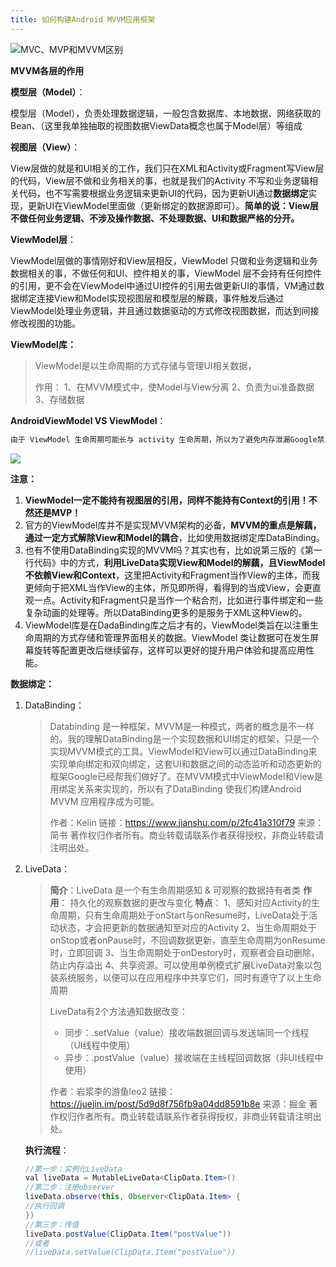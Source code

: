 ```yaml
---
title: 如何构建Android MVVM应用框架
---
```


![MVC、MVP和MVVM区别](https://mmbiz.qpic.cn/mmbiz_jpg/v1LbPPWiaSt5eqj5m50sm0psVSyM211c9rYMicibweHpfflKOGr7BbSRcsdV2KfrVkaATmAKExVaAwVPNgraaxiaiaA/640?wx_fmt=jpeg&tp=webp&wxfrom=5&wx_lazy=1&wx_co=1)

**MVVM各层的作用**

**模型层（Model）**：

模型层（Model），负责处理数据逻辑，一般包含数据库、本地数据、网络获取的Bean、（这里我单独抽取的视图数据ViewData概念也属于Model层）等组成

**视图层（View）**：

View层做的就是和UI相关的工作，我们只在XML和Activity或Fragment写View层的代码，View层不做和业务相关的事，也就是我们的Activity 不写和业务逻辑相关代码，也不写需要根据业务逻辑来更新UI的代码，因为更新UI通过**数据绑定**实现，更新UI在ViewModel里面做（更新绑定的数据源即可）。**简单的说：View层不做任何业务逻辑、不涉及操作数据、不处理数据、UI和数据严格的分开。**

**ViewModel层**：

ViewModel层做的事情刚好和View层相反，ViewModel 只做和业务逻辑和业务数据相关的事，不做任何和UI、控件相关的事，ViewModel 层不会持有任何控件的引用，更不会在ViewModel中通过UI控件的引用去做更新UI的事情，VM通过数据绑定连接View和Model实现视图层和模型层的解藕，事件触发后通过ViewModel处理业务逻辑，并且通过数据驱动的方式修改视图数据，而达到间接修改视图的功能。

**ViewModel库：**

>ViewModel是以生命周期的方式存储与管理UI相关数据，
>
>作用：
>1、在MVVM模式中，使Model与View分离
>2、负责为ui准备数据
>3、存储数据

**AndroidViewModel VS ViewModel**：

```java
由于 ViewModel 生命周期可能长与 activity 生命周期，所以为了避免内存泄漏Google禁止在ViewModel中持有Context或activity或view的引用。如果非得使用Context，可以继承AndroidViewModel类中获取ApplicationContext
```

![](https://user-gold-cdn.xitu.io/2019/10/8/16daa4928d643d91?imageView2/0/w/1280/h/960/format/webp/ignore-error/1)

**注意：**

1. **ViewModel一定不能持有视图层的引用，同样不能持有Context的引用！不然还是MVP！**
2. 官方的ViewModel库并不是实现MVVM架构的必备，**MVVM的重点是解藕，通过一定方式解除View和Model的耦合**，比如使用数据绑定库DataBinding。
3. 也有不使用DataBinding实现的MVVM吗？其实也有，比如说第三版的《第一行代码》中的方式，**利用LiveData实现View和Model的解藕，且ViewModel不依赖View和Context**，这里把Activity和Fragment当作View的主体，而我更倾向于把XML当作View的主体，所见即所得，看得到的当成View，会更直观一点。Activity和Fragment只是当作一个粘合剂，比如进行事件绑定和一些复杂动画的处理等。所以DataBinding更多的是服务于XML这种View的。
4. ViewModel库是在DadaBinding库之后才有的，ViewModel类旨在以注重生命周期的方式存储和管理界面相关的数据。ViewModel 类让数据可在发生屏幕旋转等配置更改后继续留存，这样可以更好的提升用户体验和提高应用性能。

**数据绑定：**

1. DataBinding：

   >Databinding 是一种框架，MVVM是一种模式，两者的概念是不一样的。我的理解DataBinding是一个实现数据和UI绑定的框架，只是一个实现MVVM模式的工具。ViewModel和View可以通过DataBinding来实现单向绑定和双向绑定，这套UI和数据之间的动态监听和动态更新的框架Google已经帮我们做好了。在MVVM模式中ViewModel和View是用绑定关系来实现的，所以有了DataBinding 使我们构建Android MVVM 应用程序成为可能。
   >
   >作者：Kelin
   >链接：https://www.jianshu.com/p/2fc41a310f79
   >来源：简书
   >著作权归作者所有。商业转载请联系作者获得授权，非商业转载请注明出处。

   

3. LiveData：

   >**简介**：LiveData 是一个有生命周期感知 & 可观察的数据持有者类
   > **作用**： 持久化的观察数据的更改与变化
   > **特点**：
   > 1、感知对应Activity的生命周期，只有生命周期处于onStart与onResume时，LiveData处于活动状态，才会把更新的数据通知至对应的Activity
   > 2、当生命周期处于onStop或者onPause时，不回调数据更新，直至生命周期为onResume时，立即回调
   > 3、当生命周期处于onDestory时，观察者会自动删除，防止内存溢出
   > 4、共享资源。可以使用单例模式扩展LiveData对象以包装系统服务，以便可以在应用程序中共享它们，同时有遵守了以上生命周期
   >
   >LiveData有2个方法通知数据改变：
   >
   >- 同步：.setValue（value）接收端数据回调与发送端同一个线程（UI线程中使用）
   >- 异步：.postValue（value）接收端在主线程回调数据（非UI线程中使用）
   >
   >作者：岩浆李的游鱼leo2
   >链接：https://juejin.im/post/5d9d8f756fb9a04dd8591b8e
   >来源：掘金
   >著作权归作者所有。商业转载请联系作者获得授权，非商业转载请注明出处。
   
   **执行流程**：
   
   ```java
   //第一步：实例化LiveData
   val liveData = MutableLiveData<ClipData.Item>()
   //第二步：注册observer
   liveData.observe(this, Observer<ClipData.Item> {
   //执行回调
   })
   //第三步：传值
   liveData.postValue(ClipData.Item("postValue"))
   //或者
   //liveData.setValue(ClipData.Item("postValue"))
   ```
   
   
   
   